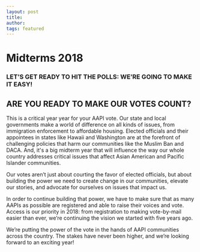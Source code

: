 ```yaml
---
layout: post
title: 
author: 
tags: featured
---
```


# Midterms 2018

### LET’S GET READY TO HIT THE POLLS: WE’RE GOING TO MAKE IT EASY!

## ARE YOU READY TO MAKE OUR VOTES COUNT?

This is a critical year year for your AAPI vote. Our state and local governments make a world of difference on all kinds of issues, from immigration enforcement to affordable housing. Elected officials and their appointees in states like Hawaii and Washington are at the forefront of challenging policies that harm our communities like the Muslim Ban and DACA. And, it's a big midterm year that will influence the way our whole country addresses critical issues that affect Asian American and Pacific Islander communities.

Our votes aren’t just about courting the favor of elected officials, but about building the power we need to create change in our communities, elevate our stories, and advocate for ourselves on issues that impact us.

In order to continue building that power, we have to make sure that as many AAPIs as possible are registered and able to raise their voices and vote. Access is our priority in 2018: from registration to making vote-by-mail easier than ever, we’re continuing the vision we started with five years ago.

We’re putting the power of the vote in the hands of AAPI communities across the country. The stakes have never been higher, and we’re looking forward to an exciting year!
